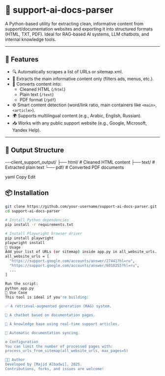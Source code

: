 # 🧠 support-ai-docs-parser

A Python-based utility for extracting clean, informative content from support/documentation websites and exporting it into structured formats (HTML, TXT, PDF). Ideal for RAG-based AI systems, LLM chatbots, and internal knowledge tools.

---

## 🚀 Features

- 🔍 Automatically scrapes a list of URLs or sitemap.xml.
- 🧼 Extracts the main informative content only (filters ads, menus, etc.).
- 📄 Converts content into:
  - Cleaned HTML (`/html`)
  - Plain text (`/text`)
  - PDF format (`/pdf`)
- ⚙️ Smart content detection (word/link ratio, main containers like `<main>`, `<article>`).
- 🌍 Supports multilingual content (e.g., Arabic, English, Russian).
- 📥 Works with any public support website (e.g., Google, Microsoft, Yandex Help).

---

## 📁 Output Structure


---client_support_output/ ├── html/ # Cleaned HTML content ├── text/ # Extracted plain text └── pdf/ # Converted PDF documents

yaml
Copy
Edit


## 📦 Installation

```bash
git clone https://github.com/your-username/support-ai-docs-parser.git
cd support-ai-docs-parser

# Install Python dependencies
pip install -r requirements.txt

# Install Playwright browser driver
pip install playwright
playwright install
🧪 Usage
Add your list of URLs (or sitemap) inside app.py in all_website_urls.
all_website_urls = [
  "https://support.google.com/accounts/answer/27441?hl=ru",
  "https://support.google.com/accounts/answer/6010255?hl=ru",
  ...
]

Run the script:
python app.py
🧠 Use Case
This tool is ideal if you're building:

✅ A retrieval-augmented generation (RAG) system.

🤖 A chatbot based on documentation pages.

🧾 A knowledge base using real-time support articles.

🔄 Automatic documentation syncing.

⚙️ Configuration
You can limit the number of processed pages with:
process_urls_from_sitemap(all_website_urls, max_pages=5)

👨‍💻 Author
Developed by [Majid Albadwi], 2025.
Contributions, forks, and issues are welcome!

